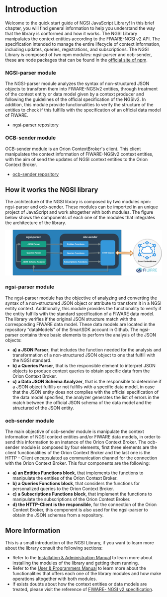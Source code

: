 # Introduction

Welcome to the quick start guide of NGSI JavaScript Library! In this brief chapter, you will find general information to help you understand the way that the library is conformed and how it works.
The NGSI Library manipulates the context entities according to the FIWARE-NGSI v2 API. The specification  intended to manage the entire lifecycle of context information, including updates, queries, registrations, and subscriptions. 
The NGSI Library is composed of two npm modules: ngsi-parser and ocb-sender, these are node packages that can be found in the [official site of npm](https://www.npmjs.com/).

### NGSI-parser module

The NGSI-parser module analyzes the syntax of non-structured JSON objects to transform them into FIWARE-NGSIv2 entities, through treatment of the context entity or data model given by a context producer and following the guidelines of the official specification of the NGSIv2. In addition, this module provide functionalities to verify the structure of the entities to check if this fulfills with the specification of an official data model of FIWARE.

- [ngsi-parser repository](https://github.com/cenidetiot/ngsi-parser)

### OCB-sender module
OCB-sender module is an Orion ContextBroker's client. This client manipulates the context information of FIWARE-NGSIv2 context entities, with the aim of send the updates of NGSI context entities to the Orion Context Broker.

- [ocb-sender repository](https://github.com/cenidetiot/ocb-sender)

## How it works the NGSI library

The architecture of the NGSI library is composed by two modules npm: ngsi-parser and ocb-sender. These modules can be imported in an unique project of JavaScript and work altogether with both modules. The figure below shows the components of each one of the modules that integrates the architecture of the library.

![NGSI Library Architecture](images/architecture.png)
 
### ngsi-parser module

The ngsi-parser module has the objective of analyzing and converting the syntax of a non-structured JSON object or attribute to transform it in a NGSI entity context. Additionally, this module provides the functionality to verify if the entity fulfills with the standard specification of a FIWARE data model. The library verifies if the original JSON structure match with the corresponding FIWARE data model. These data models are located in the repository “dataModels” of the SmartSDK account in Github.
The ngsi-parser contains three basic elements to perform the analysis of the JSON objects: 

- **a) a JSON Parser**, that includes the function needed for the analysis and transformation of a non-structured JSON object to one that fulfill with the NGSI standard.
- **b) a Queries Parser**, that is the responsible element to interpret JSON objects to produce context queries to obtain specific data from the Orion Context Broker.
- **c) a Data JSON Schema Analyzer**, that is the responsible to determine if a JSON object fulfills or not fulfills with a specific data model, in case that the JSON entity does not complies with the official specification of the data model specified, the analyzer generates the list of errors in the match between the official JSON schema of the data model and the structured of the JSON entity.

### ocb-sender module

The main objective of ocb-sender module is manipulate the context information of NGSI context entities and/or FIWARE data models, in order to send this information to an instance of the Orion Context Broker. The ocb-sender module is composed by four elements, first three elements are the client functionalities of the Orion Context Broker and the last one is the HTTP - Client encapsulated as communication channel for the connection with the Orion Context Broker. This four components are the following: 

- **a) an Entities Functions block**, that implements the functions to manipulate the entities of the Orion Context Broker. 
- **b) a Queries Functions block**, that considers the functions for personalized queries to the Orion Context Broker.
- **c) a Subscriptions Functions block**, that implement the functions to manipulate the subscriptions of the Orion Context Broker.
- **d) the HTTP-Client is the responsible**, for the connection of the Orion Context Broker, this component is also used for the ngsi-parser to obtain the JSON schemas  from a repository.

## More Information

This is a small introduction of the NGSI Library, if you want to learn more about the library consult the following sections:

- Refer to the [Installation & Administration Manual](adminManual.md) to learn more about installing the modules of the library and getting them running.
- Refer to the [User & Programmers Manual](usersManual.md) to learn more about the functionalities that offers each one of the library modules and how make operations altogether with both modules.
- If exists doubts about how the context entities or data models are treated, please visit the reference of [FIWARE- NGSI v2 specification](http://fiware.github.io/context.Orion/api/v2/stable/).
